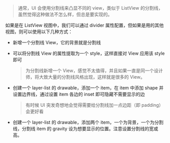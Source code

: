 > 通常，UI 会使用分割线来凸显不同的 view，类似于 ListView 的分割线，虽然觉得这种做法不怎么样，但总是要实现的。

如果是在 ListView 视图中，我们可以通过 divider 属性配置，但如果是用的其他视图，则可以使用以下几种方式：

+ 新增一个分割线 View，它的背景就是分割线

+ 可以将分割线 View 的属性提取为一个 style，这样直接对 View 应用该 style 即可

  > 为分割线新增一个 View，感觉不太值得，并且如果一直是同一个设计师，将大致大量的分割线风格出现，这样就是很多的 View。

+ 创建一个 layer-list 的 drawable，添加一个 item，在 item 中添加  shape 并设置边界线，通过设置 item 各边的 inset 即可隐藏不需要显示的边

  > 有时候 UI 突发奇想地会觉得需要给分割线加一点边距（即 padding）会更好看

+ 创建一个 layer-list 的 drawable，添加两个 item，一个为背景，一个为分割线，分割线 item 的 gravity 设为想要显示的位置。注意设置分割线的宽或高。

